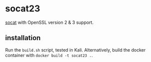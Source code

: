 # socat23

[socat](http://www.dest-unreach.org/socat/) with OpenSSL version 2 & 3 support.

## installation

Run the `build.sh` script, tested in Kali. Alternatively, build the docker container with `docker build -t socat23 .`.
